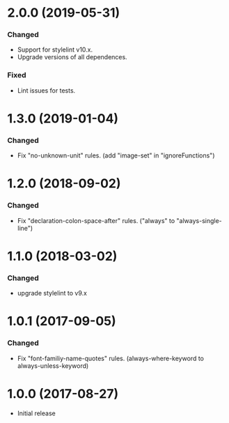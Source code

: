 # 2.0.0 (2019-05-31)

### Changed

-   Support for stylelint v10.x.
-   Upgrade versions of all dependences.

### Fixed

-   Lint issues for tests.

# 1.3.0 (2019-01-04)

### Changed

-   Fix "no-unknown-unit" rules. (add "image-set" in "ignoreFunctions")

# 1.2.0 (2018-09-02)

### Changed

-   Fix "declaration-colon-space-after" rules. ("always" to "always-single-line")

# 1.1.0 (2018-03-02)

### Changed

-   upgrade stylelint to v9.x

# 1.0.1 (2017-09-05)

### Changed

-   Fix "font-familiy-name-quotes" rules. (always-where-keyword to always-unless-keyword)

# 1.0.0 (2017-08-27)

-   Initial release
